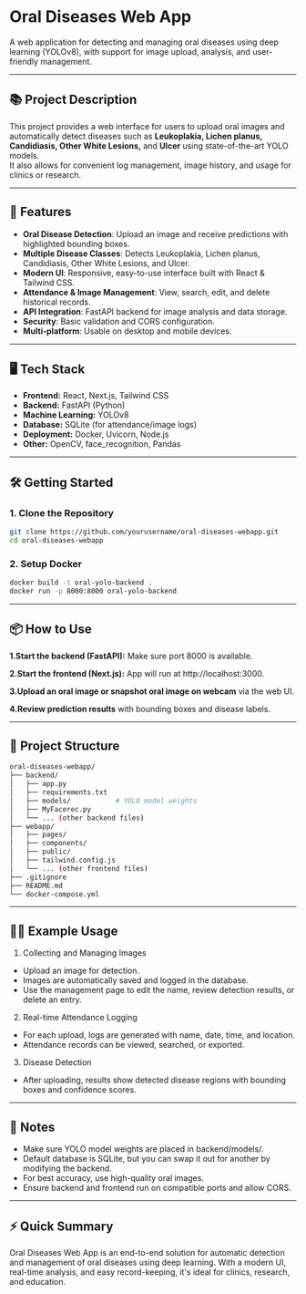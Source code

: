 # Oral Diseases Web App

A web application for detecting and managing oral diseases using deep learning (YOLOv8), with support for image upload, analysis, and user-friendly management.

---

## 📚 Project Description

This project provides a web interface for users to upload oral images and automatically detect diseases such as **Leukoplakia, Lichen planus, Candidiasis, Other White Lesions,** and **Ulcer** using state-of-the-art YOLO models.  
It also allows for convenient log management, image history, and usage for clinics or research.

---

## 🚀 Features

- **Oral Disease Detection**: Upload an image and receive predictions with highlighted bounding boxes.
- **Multiple Disease Classes**: Detects Leukoplakia, Lichen planus, Candidiasis, Other White Lesions, and Ulcer.
- **Modern UI**: Responsive, easy-to-use interface built with React & Tailwind CSS.
- **Attendance & Image Management**: View, search, edit, and delete historical records.
- **API Integration**: FastAPI backend for image analysis and data storage.
- **Security**: Basic validation and CORS configuration.
- **Multi-platform**: Usable on desktop and mobile devices.

---

## 🖥️ Tech Stack

- **Frontend:** React, Next.js, Tailwind CSS
- **Backend:** FastAPI (Python)
- **Machine Learning:** YOLOv8
- **Database:** SQLite (for attendance/image logs)
- **Deployment:** Docker, Uvicorn, Node.js
- **Other:** OpenCV, face_recognition, Pandas

---

## 🛠️ Getting Started

### 1. Clone the Repository

```bash
git clone https://github.com/yourusername/oral-diseases-webapp.git
cd oral-diseases-webapp
```

### 2. Setup Docker

```bash
docker build -t oral-yolo-backend .
docker run -p 8000:8000 oral-yolo-backend
```
---

## 📦 How to Use

**1.Start the backend (FastAPI):** Make sure port 8000 is available.

**2.Start the frontend (Next.js):** App will run at http://localhost:3000.

**3.Upload an oral image or snapshot oral image on webcam** via the web UI.

**4.Review prediction results** with bounding boxes and disease labels.

---

## 📁 Project Structure

```bash
oral-diseases-webapp/
├── backend/
│   ├── app.py
│   ├── requirements.txt
│   ├── models/           # YOLO model weights
│   ├── MyFacerec.py
│   └── ... (other backend files)
├── webapp/
│   ├── pages/
│   ├── components/
│   ├── public/
│   ├── tailwind.config.js
│   └── ... (other frontend files)
├── .gitignore
├── README.md
└── docker-compose.yml
```
---

## 🧑‍💻 Example Usage

1. Collecting and Managing Images
- Upload an image for detection.
- Images are automatically saved and logged in the database.
- Use the management page to edit the name, review detection results, or delete an entry.

2. Real-time Attendance Logging
- For each upload, logs are generated with name, date, time, and location.
- Attendance records can be viewed, searched, or exported.

3. Disease Detection
- After uploading, results show detected disease regions with bounding boxes and confidence scores.

---

## 📝 Notes
- Make sure YOLO model weights are placed in backend/models/.
- Default database is SQLite, but you can swap it out for another by modifying the backend.
- For best accuracy, use high-quality oral images.
- Ensure backend and frontend run on compatible ports and allow CORS.

---

## ⚡ Quick Summary
Oral Diseases Web App is an end-to-end solution for automatic detection and management of oral diseases using deep learning.
With a modern UI, real-time analysis, and easy record-keeping, it's ideal for clinics, research, and education.

